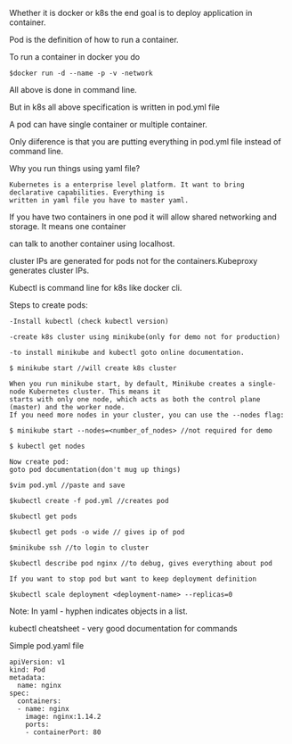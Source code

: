 Whether it is docker or k8s the end goal is to deploy application in container.

Pod is the definition of how to run a container.

To run a container in docker you do
```
$docker run -d --name -p -v -network 
```
All above is done in command line.

But in k8s all above specification is written in pod.yml file

A pod can have single container or multiple container.

Only diiference is that you are putting everything in pod.yml file instead of command line.

Why you run things using yaml file?
```
Kubernetes is a enterprise level platform. It want to bring declarative capabilities. Everything is
written in yaml file you have to master yaml.
```

If you have two containers in one pod it will allow shared networking and storage. It means one container 

can talk to another container using localhost.

cluster IPs are generated for pods not for the containers.Kubeproxy generates cluster IPs.

Kubectl is command line for k8s like docker cli.

Steps to create pods:
```
-Install kubectl (check kubectl version)

-create k8s cluster using minikube(only for demo not for production)

-to install minikube and kubectl goto online documentation.

$ minikube start //will create k8s cluster

When you run minikube start, by default, Minikube creates a single-node Kubernetes cluster. This means it
starts with only one node, which acts as both the control plane (master) and the worker node.
If you need more nodes in your cluster, you can use the --nodes flag:

$ minikube start --nodes=<number_of_nodes> //not required for demo

$ kubectl get nodes

Now create pod:
goto pod documentation(don't mug up things)

$vim pod.yml //paste and save

$kubectl create -f pod.yml //creates pod

$kubectl get pods

$kubectl get pods -o wide // gives ip of pod

$minikube ssh //to login to cluster

$kubectl describe pod nginx //to debug, gives everything about pod

If you want to stop pod but want to keep deployment definition

$kubectl scale deployment <deployment-name> --replicas=0

```

Note: In yaml - hyphen indicates objects in a list.

kubectl cheatsheet - very good documentation for commands


Simple pod.yaml file
```
apiVersion: v1
kind: Pod
metadata:
  name: nginx
spec:
  containers:
  - name: nginx
    image: nginx:1.14.2
    ports:
    - containerPort: 80

```
